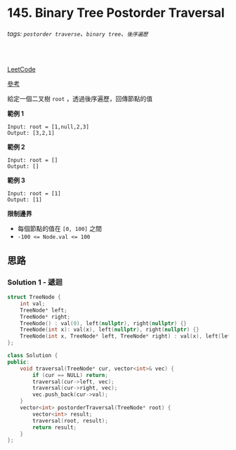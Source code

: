 # 145. Binary Tree Postorder Traversal

###### tags: `postorder traverse`、`binary tree`、`後序遍歷`
<br>

[LeetCode](https://leetcode.com/problems/binary-tree-postorder-traversal/)

[參考](https://github.com/youngyangyang04/leetcode-master/blob/master/problems/%E4%BA%8C%E5%8F%89%E6%A0%91%E7%9A%84%E8%BF%AD%E4%BB%A3%E9%81%8D%E5%8E%86.md)

給定一個二叉樹 `root` ，透過後序遍歷，回傳節點的值

**範例 1**

```
Input: root = [1,null,2,3]
Output: [3,2,1]
```

**範例 2**

```
Input: root = []
Output: []
```

**範例 3**

```
Input: root = [1]
Output: [1]
```

**限制邊界**
- 每個節點的值在 `[0, 100]` 之間
- `-100 <= Node.val <= 100`

## 思路

### Solution 1 - 遞迴

```CPP
struct TreeNode {
    int val;
    TreeNode* left;
    TreeNode* right;
    TreeNode() : val(0), left(nullptr), right(nullptr) {}
    TreeNode(int x): val(x), left(nullptr), right(nullptr) {}
    TreeNode(int x, TreeNode* left, TreeNode* right) : val(x), left(left), right(right) {}
};

class Solution {
public:
    void traversal(TreeNode* cur, vector<int>& vec) {
        if (cur == NULL) return;
        traversal(cur->left, vec);
        traversal(cur->right, vec);
        vec.push_back(cur->val);
    }
    vector<int> postorderTraversal(TreeNode* root) {
        vector<int> result;
        traversal(root, result);
        return result;
    }
};
```
